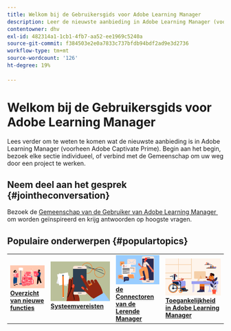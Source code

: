 ```yaml
---
title: Welkom bij de Gebruikersgids voor Adobe Learning Manager
description: Leer de nieuwste aanbieding in Adobe Learning Manager (voorheen Adobe Captivate Prime). Begin aan het begin, bezoek elke sectie individueel, of verbind met de Gemeenschap om uw weg door een project te werken.
contentowner: dhv
exl-id: 482314a1-1cb1-4fb7-aa52-ee1969c5240a
source-git-commit: f384503e2e0a7833c737bfdb94bdf2ad9e3d2736
workflow-type: tm+mt
source-wordcount: '126'
ht-degree: 19%

---
```


# Welkom bij de Gebruikersgids voor Adobe Learning Manager

Lees verder om te weten te komen wat de nieuwste aanbieding is in Adobe Learning Manager (voorheen Adobe Captivate Prime). Begin aan het begin, bezoek elke sectie individueel, of verbind met de Gemeenschap om uw weg door een project te werken.

## Neem deel aan het gesprek {#jointheconversation}

Bezoek de [&#x200B; Gemeenschap van de Gebruiker van Adobe Learning Manager &#x200B;](https://community.adobe.com/t5/adobe-learning-manager/ct-p/ct-captivate-prime?page=1&sort=latest_replies&lang=all&tabid=all) om worden geïnspireerd en krijg antwoorden op hoogste vragen.

## Populaire onderwerpen {#populartopics}

<table style="table-layout:fixed">
 <tbody>
  <tr>
   <td>
    <a href="whats-new.md">
    <img alt="nieuwe functies" src="assets/prime-new.jpeg">
    </a>
    <div>
    <a href="whats-new.md"><strong>Overzicht van nieuwe functies</strong></a>
    </div>
   </td>
   <td>
    <a href="system-requirements.md">
    <img alt="systeemvereisten" src="assets/prime-reqs.jpeg">
    </a>
    <a href="whats-new.md"><strong> Systeemvereisten </strong></a>
    </p>
   </td>
   <td>
    <a href="integration-admin/feature-summary/connectors.md">
    <img alt="connector" src="assets/prime-connector.jpeg">
    </a>
    <div>
    <a href="integration-admin/feature-summary/connectors.md"><strong> de Connectoren van de Lerende Manager </strong></a>
    </div>
   </td>
   <td>
    <a href="accessibility-learning-manager.md">
    <img alt="toegankelijkheid" src="assets/prime-accessibility.jpeg">
    </a>
    <div>
    <a href="accessibility-learning-manager.md"><strong> Toegankelijkheid in Adobe Learning Manager </strong></a>
    </div>
   </td>
  </tr>
 </tbody>
</table>
